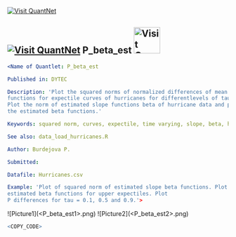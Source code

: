 
[<img src="https://github.com/QuantLet/Styleguide-and-Validation-procedure/blob/master/pictures/banner.png" alt="Visit QuantNet">](http://quantlet.de/index.php?p=info)

## [<img src="https://github.com/QuantLet/Styleguide-and-Validation-procedure/blob/master/pictures/qloqo.png" alt="Visit QuantNet">](http://quantlet.de/) **P_beta_est** [<img src="https://github.com/QuantLet/Styleguide-and-Validation-procedure/blob/master/pictures/QN2.png" width="60" alt="Visit QuantNet 2.0">](http://quantlet.de/d3/ia)


```yaml
<Name of Quantlet: P_beta_est

Published in: DYTEC

Description: 'Plot the squared norms of normalized differences of mean
functions for expectile curves of hurricanes for differentlevels of tau. 
Plot the norm of estimated slope functions beta of hurricane data and plot
the estimated beta functions.'

Keywords: squared norm, curves, expectile, time varying, slope, beta, hurricanes

See also: data_load_hurricanes.R

Author: Burdejova P.

Submitted:  

Datafile: Hurricanes.csv

Example: 'Plot of squared norm of estimated slope beta functions. Plot 
estimated beta functions for upper expectiles. Plot 
P differences for tau = 0.1, 0.5 and 0.9.'>
```


![Picture1](<P_beta_est1>.png)
![Picture2](<P_beta_est2>.png)


```R
<COPY_CODE>

